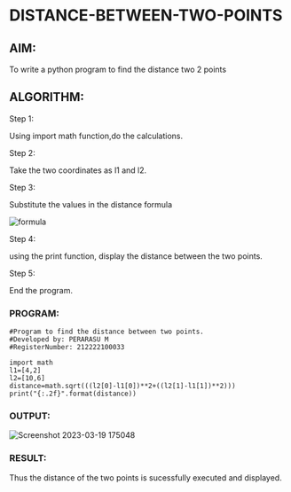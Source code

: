 # DISTANCE-BETWEEN-TWO-POINTS

## AIM:
To write a python program to find the distance two 2 points
## ALGORITHM:

Step 1:

Using import math function,do the calculations.

Step 2:

Take the two coordinates as l1 and l2.

Step 3:

Substitute the values in the distance formula

![formula](https://user-images.githubusercontent.com/118348589/226175035-ee4a2572-473f-4032-84fb-1d37053fbb79.png)


Step 4:

using the print function, display the distance between the two points.

Step 5:

End the program.

### PROGRAM:
```
#Program to find the distance between two points.
#Developed by: PERARASU M
#RegisterNumber: 212222100033

import math
l1=[4,2]
l2=[10,6]
distance=math.sqrt(((l2[0]-l1[0])**2+((l2[1]-l1[1])**2)))
print("{:.2f}".format(distance))
  ```


### OUTPUT:
![Screenshot 2023-03-19 175048](https://user-images.githubusercontent.com/118348589/226174818-b51ee054-75f2-4fb5-a750-3c3b05969277.png)


### RESULT:

Thus the distance of the two points is sucessfully executed and displayed.

